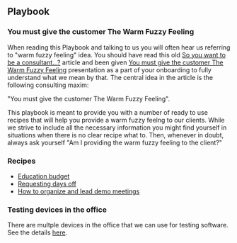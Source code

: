 ## Playbook

### You must give the customer The Warm Fuzzy Feeling

When reading this Playbook and talking to us you will often hear us referring to "warm fuzzy feeling" idea. You should have read this old [So you want to be a consultant...?](http://www.unixwiz.net/techtips/be-consultant.html) article and been given [You must give the customer The Warm Fuzzy Feeling](https://docs.google.com/presentation/d/1ZgmWL8z5r3vQ8G0LZIT87Xz9YlJb9Yx2I0YJTr-rzgE/edit?usp=sharing) presentation as a part of your onboarding to fully understand what we mean by that. The central idea in the article is the following consulting maxim:

"You must give the customer The Warm Fuzzy Feeling". 

This playbook is meant to provide you with a number of ready to use recipes that will help you provide a warm fuzzy feelng to our clients. While we strive to include all the necessary information you might find yourself in situations when there is no clear recipe what to. Then, whenever in doubt, always ask yourself "Am I providing the warm fuzzy feeling to the client?"

### Recipes

- [Education budget](/education-budget.md)
- [Requesting days off](/days-off.md)
- [How to organize and lead demo meetings](/demo-meetings.md)

### Testing devices in the office

There are multple devices in the office that we can use for testing software. See the details [here](testing-devices.md).
